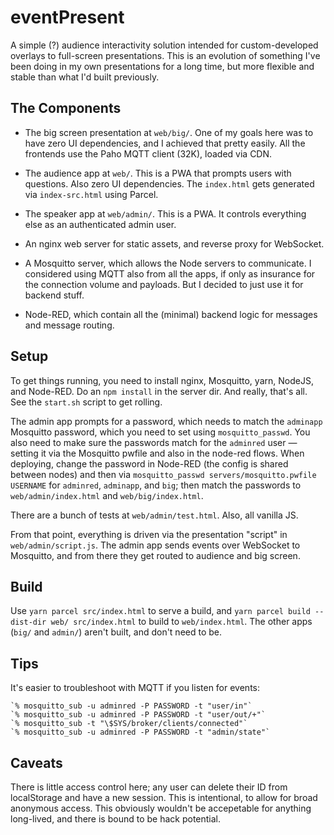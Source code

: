 # eventPresent

A simple (?) audience interactivity solution intended for custom-developed overlays to full-screen
presentations. This is an evolution of something I've been doing in my own presentations for
a long time, but more flexible and stable than what I'd built previously.

## The Components

* The big screen presentation at `web/big/`. One of my goals here was to have zero UI dependencies,
  and I achieved that pretty easily. All the frontends use the Paho MQTT client (32K), loaded via CDN.

* The audience app at `web/`. This is a PWA that prompts users with questions. Also zero UI dependencies. The `index.html` gets generated via `index-src.html` using Parcel.

* The speaker app at `web/admin/`. This is a PWA. It controls everything else as an authenticated admin user.

* An nginx web server for static assets, and reverse proxy for WebSocket.

* A Mosquitto server, which allows the Node servers to communicate. I considered using 
  MQTT also from all the apps, if only as insurance for the connection volume and payloads.
  But I decided to just use it for backend stuff.

* Node-RED, which contain all the (minimal) backend logic for messages and message
  routing.

## Setup

To get things running, you need to install nginx, Mosquitto, yarn, NodeJS, and Node-RED. Do an `npm install` in the server dir. And really, that's all. See the `start.sh` script to get rolling.

The admin app prompts for a password, which needs to match the `adminapp` Mosquitto password, which you need to set using `mosquitto_passwd`. You also need to make sure the passwords match for the `adminred` user — setting it via the Mosquitto pwfile and also in the node-red flows. When deploying, change the password in Node-RED (the config is shared between nodes) and then via `mosquitto_passwd servers/mosquitto.pwfile USERNAME` for `adminred`, `adminapp`, and `big`; then match the passwords to `web/admin/index.html` and `web/big/index.html`.

There are a bunch of tests at `web/admin/test.html`. Also, all vanilla JS.

From that point, everything is driven via the presentation "script" in `web/admin/script.js`. The admin app sends events over WebSocket to Mosquitto, and from there they get routed to audience and big screen.

## Build

Use `yarn parcel src/index.html` to serve a build, and `yarn parcel build --dist-dir web/ src/index.html` to build to `web/index.html`. The other apps (`big/` and `admin/`) aren't built, and don't need to be.

## Tips

It's easier to troubleshoot with MQTT if you listen for events:

    `% mosquitto_sub -u adminred -P PASSWORD -t "user/in"`
    `% mosquitto_sub -u adminred -P PASSWORD -t "user/out/+"`
    `% mosquitto_sub -t "\$SYS/broker/clients/connected"`
    `% mosquitto_sub -u adminred -P PASSWORD -t "admin/state"`

## Caveats

There is little access control here; any user can delete their ID from localStorage and have a new session. This is intentional, to allow for broad anonymous access. This obviously wouldn't be accepetable for anything long-lived, and there is bound to be hack potential.

